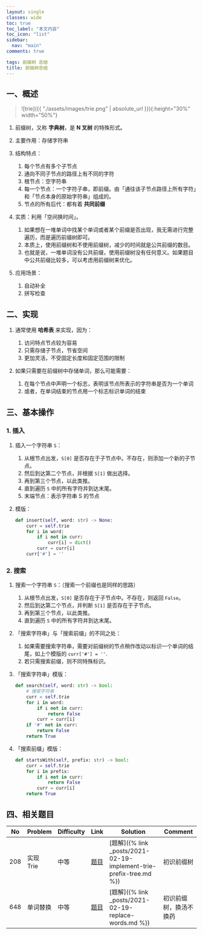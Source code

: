 ```yaml
---
layout: single
classes: wide
toc: true
toc_label: "本文内容"
toc_icon: "list"
sidebar:
  nav: "main"
comments: true

tags: 前缀树 总结
title: 前缀树总结
---
```


## 一、概述

> ![trie]({{ "./assets/images/trie.png" | absolute_url }}){:height="30%" width="50%"}

1. 前缀树，又称 **字典树**，是 **N 叉树** 的特殊形式。

2. 主要作用：存储字符串

3. 结构特点：
   1. 每个节点有多个子节点
   2. 通向不同子节点的路径上有不同的字符
   3. 根节点：空字符串
   4. 每一个节点：一个字符子串，即前缀。由「通往该子节点路径上所有字符」和「节点本身的原始字符串」组成的。
   5. 节点的所有后代：都有着 **共同前缀**

4. 实质：利用「空间换时间」。

   1. 如果想在一堆单词中找某个单词或者某个前缀是否出现，我无需进行完整遍历，而是遍历前缀树即可。
   2. 本质上，使用前缀树和不使用前缀树，减少的时间就是公共前缀的数目。
   3. 也就是说，一堆单词没有公共前缀，使用前缀树没有任何意义。如果题目中公共前缀比较多，可以考虑用前缀树来优化。

5. 应用场景：
   1. 自动补全
   2. 拼写检查


## 二、实现

1. 通常使用 **哈希表** 来实现，因为：
   1. 访问特点节点较为容易
   2. 只需存储子节点，节省空间
   3. 更加灵活，不受固定长度和固定范围的限制

2. 如果只需要在前缀树中存储单词，那么可能需要：
   1. 在每个节点中声明一个标志，表明该节点所表示的字符串是否为一个单词
   2. 或者，在单词结束的节点用一个标志标识单词的结束


## 三、基本操作

### 1. 插入

1. 插入一个字符串 `S`：
   1. 从根节点出发，`S[0]` 是否存在于子节点中。不存在，则添加一个新的子节点。
   2. 然后到达第二个节点，并根据 `S[1]` 做出选择。 
   3. 再到第三个节点，以此类推。 
   4. 直到遍历 `S` 中的所有字符并到达末尾。 
   5. 末端节点：表示字符串 S 的节点

2. 模版：
    ```python
    def insert(self, word: str) -> None:
        curr = self.trie
        for i in word:
            if i not in curr:
                curr[i] = dict()
            curr = curr[i]
        curr['#'] = ''
    ```

### 2. 搜索

1. 搜索一个字符串 `S`：（搜索一个前缀也是同样的思路）
   1. 从根节点出发，`S[0]` 是否存在于子节点中。不存在，则返回 `False`。
   2. 然后到达第二个节点，并判断 `S[1]` 是否存在于子节点。 
   3. 再到第三个节点，以此类推。 
   4. 直到遍历 `S` 中的所有字符并到达末尾。 

2. 「搜索字符串」与「搜索前缀」的不同之处：
   1. 如果需要搜索字符串，需要对前缀树的节点稍作改动以标识一个单词的结尾，如上个模版的 `curr['#'] = ''`.
   2. 若只需搜索前缀，则不同特殊标识。

3. 「搜索字符串」模版：
    ```python
    def search(self, word: str) -> bool:
        # 搜索字符串
        curr = self.trie
        for i in word:
            if i not in curr:
                return False
            curr = curr[i]
        if '#' not in curr:
            return False
        return True
    ```

4. 「搜索前缀」模版：
    ```python
    def startsWith(self, prefix: str) -> bool:
        curr = self.trie
        for i in prefix:
            if i not in curr:
                return False
            curr = curr[i]
        return True
    ```

## 四、相关题目

| No  | Problem | Difficulty | Link     | Solution                   | Comment |
| --- | ------- | ---------- | -------- | -------------------------- | ------- |
|   208  |    实现 Trie     | 中等       | [题目](https://leetcode-cn.com/problems/implement-trie-prefix-tree/) | [题解]({% link _posts/2021-02-19-implement-trie-prefix-tree.md %}) |   初识前缀树      |
|   648  |    单词替换    | 中等       | [题目](https://leetcode-cn.com/problems/replace-words/) | [题解]({% link _posts/2021-02-19-replace-words.md %}) |   初识前缀树，换汤不换药      |
